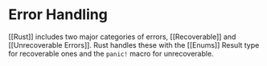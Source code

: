 # Error Handling
[[Rust]] includes two major categories of errors, [[Recoverable]] and [[Unrecoverable Errors]].  Rust handles these with the [[Enums]] Result type for recoverable ones and the `panic!` macro for unrecoverable.